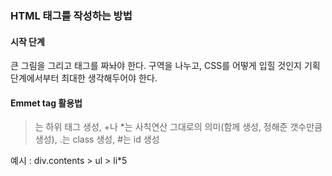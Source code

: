 ### HTML 태그를 작성하는 방법
#### 시작 단계
큰 그림을 그리고 태그를 짜놔야 한다. 구역을 나누고, CSS를 어떻게 입힐 것인지 기획 단계에서부터 최대한 생각해두어야 한다.

#### Emmet tag 활용법
> 는 하위 태그 생성, +나 *는 사칙연산 그대로의 의미(함께 생성, 정해준 갯수만큼 생성), .는 class 생성, #는 id 생성

예시 : div.contents > ul > li*5
